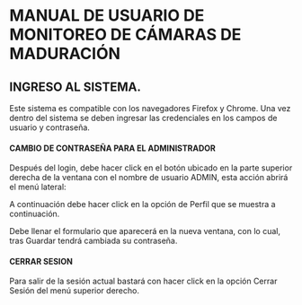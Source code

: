 # MANUAL DE USUARIO DE MONITOREO DE CÁMARAS DE MADURACIÓN

## INGRESO AL SISTEMA.

Este sistema es compatible con los navegadores Firefox y Chrome. Una vez dentro del sistema se deben ingresar las credenciales en los campos de usuario y contraseña.

#### CAMBIO DE CONTRASEÑA PARA EL ADMINISTRADOR

Después del login, debe hacer click en el botón ubicado en la parte superior derecha de la ventana con el nombre de usuario ADMIN, esta acción abrirá el menú lateral:



A continuación debe hacer click en la opción de Perfil que se muestra a continuación.



Debe llenar el formulario que aparecerá en la nueva ventana, con lo cual, tras Guardar tendrá cambiada su contraseña.

#### CERRAR SESION

Para salir de la sesión actual bastará con hacer click en la opción Cerrar Sesión del menú superior derecho.

